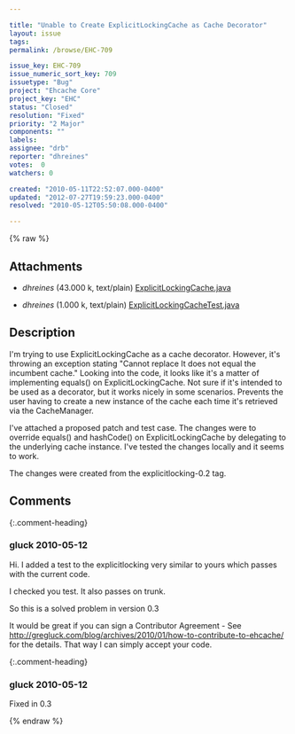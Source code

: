 ```yaml
---

title: "Unable to Create ExplicitLockingCache as Cache Decorator"
layout: issue
tags: 
permalink: /browse/EHC-709

issue_key: EHC-709
issue_numeric_sort_key: 709
issuetype: "Bug"
project: "Ehcache Core"
project_key: "EHC"
status: "Closed"
resolution: "Fixed"
priority: "2 Major"
components: ""
labels: 
assignee: "drb"
reporter: "dhreines"
votes:  0
watchers: 0

created: "2010-05-11T22:52:07.000-0400"
updated: "2012-07-27T19:59:23.000-0400"
resolved: "2010-05-12T05:50:08.000-0400"

---
```




{% raw %}


## Attachments
  
* <em>dhreines</em> (43.000 k, text/plain) [ExplicitLockingCache.java](/attachments/EHC/EHC-709/ExplicitLockingCache.java)
  
* <em>dhreines</em> (1.000 k, text/plain) [ExplicitLockingCacheTest.java](/attachments/EHC/EHC-709/ExplicitLockingCacheTest.java)
  



## Description

<div markdown="1" class="description">

I'm trying to use ExplicitLockingCache as a cache decorator.  However, it's throwing an exception stating "Cannot replace <cachename> It does not equal the incumbent cache."  Looking into the code, it looks like it's a matter of implementing equals() on ExplicitLockingCache.  Not sure if it's intended to be used as a decorator, but it works nicely in some scenarios.  Prevents the user having to create a new instance of the cache each time it's retrieved via the CacheManager.

I've attached a proposed patch and test case.  The changes were to override equals() and hashCode() on ExplicitLockingCache by delegating to the underlying cache instance.  I've tested the changes locally and it seems to work.

The changes were created from the explicitlocking-0.2 tag.


</div>

## Comments


{:.comment-heading}
### **gluck** <span class="date">2010-05-12</span>

<div markdown="1" class="comment">

Hi. I added a test to the explicitlocking very similar to yours which passes with the current code.

I checked you test. It also passes on trunk. 

So this is a solved problem in version 0.3

It would be great if you can sign a Contributor Agreement - See http://gregluck.com/blog/archives/2010/01/how-to-contribute-to-ehcache/ for the details. That way I can simply accept your code.

</div>


{:.comment-heading}
### **gluck** <span class="date">2010-05-12</span>

<div markdown="1" class="comment">

Fixed in 0.3

</div>



{% endraw %}
